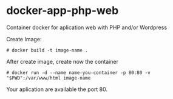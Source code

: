 # docker-app-php-web
Container docker for aplication web with PHP and/or Wordpress

Create Image: 
```code
# docker build -t image-name .
```
After create image, create now the container 
```code
# docker run -d --name name-you-container -p 80:80 -v "$PWD":/var/www/html image-name
```
Your aplication are available the port 80. 
